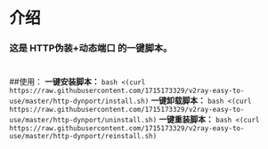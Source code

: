 # 介绍
### 这是 **HTTP伪装+动态端口** 的一键脚本。
#
##使用：
**一键安装脚本：**
```bash <(curl https://raw.githubusercontent.com/1715173329/v2ray-easy-to-use/master/http-dynport/install.sh)```
**一键卸载脚本：**
```bash <(curl https://raw.githubusercontent.com/1715173329/v2ray-easy-to-use/master/http-dynport/uninstall.sh)```
**一键重装脚本：**
```bash <(curl https://raw.githubusercontent.com/1715173329/v2ray-easy-to-use/master/http-dynport/reinstall.sh)```
